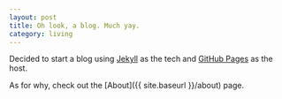 ```yaml
---
layout: post
title: Oh look, a blog. Much yay.
category: living
---
```


Decided to start a blog using [Jekyll](https://jekyllrb.com/) as the tech and [GitHub Pages](https://pages.github.com/) as the host.

As for why, check out the [About]({{ site.baseurl }}/about) page.
